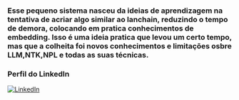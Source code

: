 ### Esse pequeno sistema nasceu da ideias de aprendizagem na tentativa de acriar algo similar ao lanchain, reduzindo o tempo de demora, colocando em pratica conhecimentos de embedding. Isso é uma ideia pratica que levou um certo tempo, mas que a colheita foi novos conhecimentos e limitações osbre LLM,NTK,NPL e todas as suas técnicas. 


### Perfil do LinkedIn
[![LinkedIn](https://img.shields.io/badge/LinkedIn-0077B5?style=for-the-badge&logo=linkedin&logoColor=white)](https://www.linkedin.com/in/devnaelson/)
